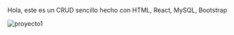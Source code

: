 Hola, este es un CRUD sencillo hecho con HTML, React, MySQL, Bootstrap


![proyecto1](https://github.com/RicardoRdz03/crud-react-node-mysql-bootstrap/assets/165599372/3b6c1963-09e7-401d-a6f7-eb5248a94616)
